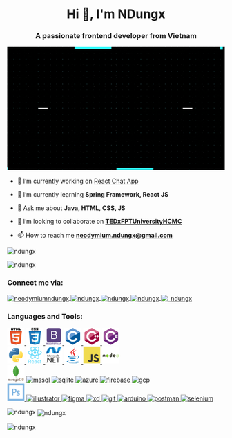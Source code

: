 <h1 align="center">Hi 👋, I'm NDungx</h1>
<h3 align="center">A passionate frontend developer from Vietnam</h3>

[![Social banner for NDungx](https://github.com/ndungx/ndungx/blob/main/NDungx.gif)](https://www.facebook.com/ndungx)

- 🔭 I’m currently working on [React Chat App](https://github.com/ndungx/react-chat-app)

- 🌱 I’m currently learning **Spring Framework, React JS**

- 💬 Ask me about **Java, HTML, CSS, JS**

- 👯 I’m looking to collaborate on **[TEDxFPTUniversityHCMC](https://facebook.com/TEDxFPTUniversityHCMC)**

- 📫 How to reach me **neodymium.ndungx@gmail.com**
<p align="left"> <img src="https://img.shields.io/github/followers/ndungx?style=social" alt="ndungx"/></p>
<p align="left"> <img src="https://komarev.com/ghpvc/?username=ndungx&label=Profile%20views&color=0e75b6&style=flat" alt="ndungx" /> </p>

<h3 align="left">Connect me via:</h3>
<p align="left">
<a href="https://twitter.com/neodymiumndungx" target="blank">
  <img align="center" src="https://raw.githubusercontent.com/rahuldkjain/github-profile-readme-generator/master/src/images/icons/Social/twitter.svg" alt="neodymiumndungx" height="30" width="40" />
</a>
<a href="https://linkedin.com/in/ndungx" target="blank">
  <img align="center" src="https://raw.githubusercontent.com/rahuldkjain/github-profile-readme-generator/master/src/images/icons/Social/linked-in-alt.svg" alt="ndungx" height="30" width="40" />
</a>
<a href="https://stackoverflow.com/users/ndungx" target="blank">
  <img align="center" src="https://raw.githubusercontent.com/rahuldkjain/github-profile-readme-generator/master/src/images/icons/Social/stack-overflow.svg" alt="ndungx" height="30" width="40" />
</a>
<a href="https://fb.com/ndungx" target="blank">
  <img align="center" src="https://raw.githubusercontent.com/rahuldkjain/github-profile-readme-generator/master/src/images/icons/Social/facebook.svg" alt="ndungx" height="30" width="40" />
</a>
<a href="https://instagram.com/_ndungx" target="blank">
  <img align="center" src="https://raw.githubusercontent.com/rahuldkjain/github-profile-readme-generator/master/src/images/icons/Social/instagram.svg" alt="_ndungx" height="30" width="40" />
</a>
</p>

<h3 align="left">Languages and Tools:</h3>
<p align="left"> 

<a href="https://www.w3.org/html/" target="_blank"> 
  <img src="https://raw.githubusercontent.com/devicons/devicon/master/icons/html5/html5-original-wordmark.svg" alt="html5" width="40" height="40"/> 
</a> 
<a href="https://www.w3schools.com/css/" target="_blank"> 
  <img src="https://raw.githubusercontent.com/devicons/devicon/master/icons/css3/css3-original-wordmark.svg" alt="css3" width="40" height="40"/> 
</a> 
<a href="https://getbootstrap.com" target="_blank"> 
  <img src="https://raw.githubusercontent.com/devicons/devicon/master/icons/bootstrap/bootstrap-plain-wordmark.svg" alt="bootstrap" width="40" height="40"/> 
</a> 
<a href="https://www.cprogramming.com/" target="_blank"> 
  <img src="https://raw.githubusercontent.com/devicons/devicon/master/icons/c/c-original.svg" alt="c" width="40" height="40"/> 
</a> 
<a href="https://www.w3schools.com/cpp/" target="_blank"> 
  <img src="https://raw.githubusercontent.com/devicons/devicon/master/icons/cplusplus/cplusplus-original.svg" alt="cplusplus" width="40" height="40"/> 
</a> 
<a href="https://www.w3schools.com/cs/" target="_blank"> 
  <img src="https://raw.githubusercontent.com/devicons/devicon/master/icons/csharp/csharp-original.svg" alt="csharp" width="40" height="40"/>
</a> 
<br>
  
<a href="https://www.python.org" target="_blank"> 
  <img src="https://raw.githubusercontent.com/devicons/devicon/master/icons/python/python-original.svg" alt="python" width="40" height="40"/> 
</a> 
<a href="https://reactjs.org/" target="_blank"> 
  <img src="https://raw.githubusercontent.com/devicons/devicon/master/icons/react/react-original-wordmark.svg" alt="react" width="40" height="40"/> 
</a> 
<a href="https://dotnet.microsoft.com/" target="_blank"> 
  <img src="https://raw.githubusercontent.com/devicons/devicon/master/icons/dot-net/dot-net-original-wordmark.svg" alt="dotnet" width="40" height="40"/> 
</a> 
<a href="https://www.java.com" target="_blank"> 
  <img src="https://raw.githubusercontent.com/devicons/devicon/master/icons/java/java-original.svg" alt="java" width="40" height="40"/> 
</a> 
<a href="https://developer.mozilla.org/en-US/docs/Web/JavaScript" target="_blank"> 
  <img src="https://raw.githubusercontent.com/devicons/devicon/master/icons/javascript/javascript-original.svg" alt="javascript" width="40" height="40"/> 
</a> 
<a href="https://nodejs.org" target="_blank"> 
 <img src="https://raw.githubusercontent.com/devicons/devicon/master/icons/nodejs/nodejs-original-wordmark.svg" alt="nodejs" width="40" height="40"/> 
</a> 
<br>

<a href="https://www.mongodb.com/" target="_blank"> 
  <img src="https://raw.githubusercontent.com/devicons/devicon/master/icons/mongodb/mongodb-original-wordmark.svg" alt="mongodb" width="40" height="40"/> 
</a> 
<a href="https://www.microsoft.com/en-us/sql-server" target="_blank"> 
  <img src="https://www.svgrepo.com/show/303229/microsoft-sql-server-logo.svg" alt="mssql" width="40" height="40"/> 
</a>
<a href="https://www.sqlite.org/" target="_blank"> 
  <img src="https://www.vectorlogo.zone/logos/sqlite/sqlite-icon.svg" alt="sqlite" width="40" height="40"/> 
</a> 
<a href="https://azure.microsoft.com/en-in/" target="_blank"> 
  <img src="https://www.vectorlogo.zone/logos/microsoft_azure/microsoft_azure-icon.svg" alt="azure" width="40" height="40"/> 
</a> 
<a href="https://firebase.google.com/" target="_blank"> 
  <img src="https://www.vectorlogo.zone/logos/firebase/firebase-icon.svg" alt="firebase" width="40" height="40"/> 
</a> 
<a href="https://cloud.google.com" target="_blank"> 
  <img src="https://www.vectorlogo.zone/logos/google_cloud/google_cloud-icon.svg" alt="gcp" width="40" height="40"/> 
</a> 
<br> 

<a href="https://www.photoshop.com/en" target="_blank"> 
  <img src="https://raw.githubusercontent.com/devicons/devicon/master/icons/photoshop/photoshop-line.svg" alt="photoshop" width="40" height="40"/> 
</a> 
<a href="https://www.adobe.com/in/products/illustrator.html" target="_blank"> 
  <img src="https://www.vectorlogo.zone/logos/adobe_illustrator/adobe_illustrator-icon.svg" alt="illustrator" width="40" height="40"/> 
</a> 
<a href="https://www.figma.com/" target="_blank"> 
  <img src="https://www.vectorlogo.zone/logos/figma/figma-icon.svg" alt="figma" width="40" height="40"/> 
</a> 
<a href="https://www.adobe.com/products/xd.html" target="_blank"> 
    <img src="https://cdn.worldvectorlogo.com/logos/adobe-xd.svg" alt="xd" width="40" height="40"/> 
</a> 
<a href="https://git-scm.com/" target="_blank"> 
  <img src="https://www.vectorlogo.zone/logos/git-scm/git-scm-icon.svg" alt="git" width="40" height="40"/> 
</a> 
<a href="https://www.arduino.cc/" target="_blank"> 
  <img src="https://cdn.worldvectorlogo.com/logos/arduino-1.svg" alt="arduino" width="40" height="40"/> 
</a> 
<a href="https://postman.com" target="_blank"> 
  <img src="https://www.vectorlogo.zone/logos/getpostman/getpostman-icon.svg" alt="postman" width="40" height="40"/> 
</a> 
<a href="https://www.selenium.dev" target="_blank"> 
  <img src="https://raw.githubusercontent.com/detain/svg-logos/780f25886640cef088af994181646db2f6b1a3f8/svg/selenium-logo.svg" alt="selenium" width="40" height="40"/> 
</a> 
</p>

<p><img align="left" src="https://github-readme-stats.vercel.app/api/top-langs?username=ndungx&show_icons=true&locale=en&layout=compact" alt="ndungx" /></p>

<p>&nbsp;<img align="center" src="https://github-readme-stats.vercel.app/api?username=ndungx&show_icons=true&locale=en" alt="ndungx" /></p>

<p><img align="center" src="https://github-readme-streak-stats.herokuapp.com/?user=ndungx&" alt="ndungx" /></p>

